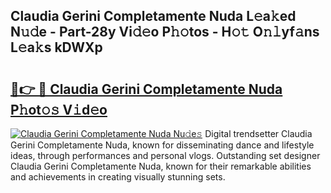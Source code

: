 ## Claudia Gerini Completamente Nuda L𝚎a𝚔ed N𝚞𝚍e - Part-28y Vi𝚍𝚎o P𝚑𝚘tos - H𝚘𝚝 O𝚗𝚕yf𝚊ns L𝚎a𝚔s kDWXp

# <h2><a href="http://kf5oldp.oniu.top/?m=Claudia+Gerini+Completamente+Nuda">🔗👉 🔴 Claudia Gerini Completamente Nuda P𝚑ot𝚘𝚜 V𝚒d𝚎o</a></h2>

[![Claudia Gerini Completamente Nuda Nu𝚍e𝚜](https://i.imgur.com/0qMVB7G.gif)](http://kf5oldp.oniu.top/?m=Claudia+Gerini+Completamente+Nuda)
Digital trendsetter Claudia Gerini Completamente Nuda, known for disseminating dance and lifestyle ideas, through performances and personal vlogs. Outstanding set designer Claudia Gerini Completamente Nuda, known for their remarkable abilities and achievements in creating visually stunning sets.  
